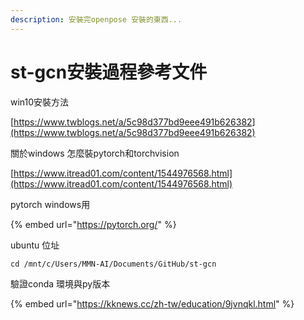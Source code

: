 ```yaml
---
description: 安裝完openpose 安裝的東西...
---
```


# st-gcn安裝過程參考文件

win10安裝方法

[https://www.twblogs.net/a/5c98d377bd9eee491b626382](https://www.twblogs.net/a/5c98d377bd9eee491b626382)

關於windows 怎麼裝pytorch和torchvision

[https://www.itread01.com/content/1544976568.html](https://www.itread01.com/content/1544976568.html)

pytorch windows用

{% embed url="https://pytorch.org/" %}

ubuntu 位址

```text
cd /mnt/c/Users/MMN-AI/Documents/GitHub/st-gcn
```

驗證conda 環境與py版本

{% embed url="https://kknews.cc/zh-tw/education/9jvnqkl.html" %}













